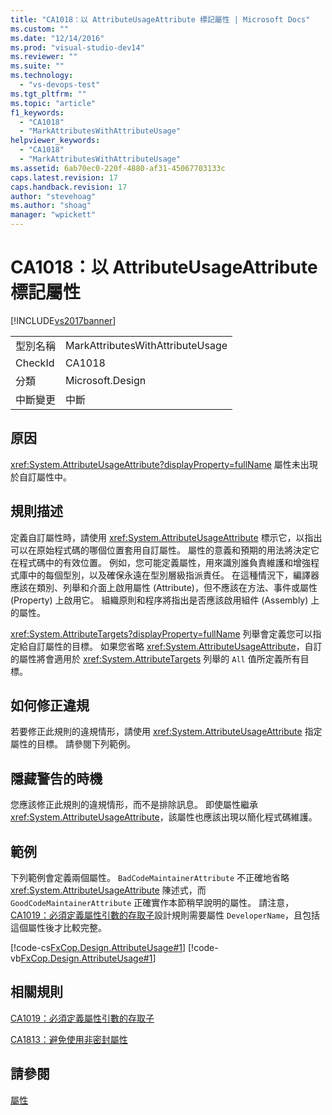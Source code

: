 ```yaml
---
title: "CA1018：以 AttributeUsageAttribute 標記屬性 | Microsoft Docs"
ms.custom: ""
ms.date: "12/14/2016"
ms.prod: "visual-studio-dev14"
ms.reviewer: ""
ms.suite: ""
ms.technology: 
  - "vs-devops-test"
ms.tgt_pltfrm: ""
ms.topic: "article"
f1_keywords: 
  - "CA1018"
  - "MarkAttributesWithAttributeUsage"
helpviewer_keywords: 
  - "CA1018"
  - "MarkAttributesWithAttributeUsage"
ms.assetid: 6ab70ec0-220f-4880-af31-45067703133c
caps.latest.revision: 17
caps.handback.revision: 17
author: "stevehoag"
ms.author: "shoag"
manager: "wpickett"
---
```

# CA1018：以 AttributeUsageAttribute 標記屬性
[!INCLUDE[vs2017banner](../code-quality/includes/vs2017banner.md)]

|||  
|-|-|  
|型別名稱|MarkAttributesWithAttributeUsage|  
|CheckId|CA1018|  
|分類|Microsoft.Design|  
|中斷變更|中斷|  
  
## 原因  
 <xref:System.AttributeUsageAttribute?displayProperty=fullName> 屬性未出現於自訂屬性中。  
  
## 規則描述  
 定義自訂屬性時，請使用 <xref:System.AttributeUsageAttribute> 標示它，以指出可以在原始程式碼的哪個位置套用自訂屬性。  屬性的意義和預期的用法將決定它在程式碼中的有效位置。  例如，您可能定義屬性，用來識別誰負責維護和增強程式庫中的每個型別，以及確保永遠在型別層級指派責任。  在這種情況下，編譯器應該在類別、列舉和介面上啟用屬性 \(Attribute\)，但不應該在方法、事件或屬性 \(Property\) 上啟用它。  組織原則和程序將指出是否應該啟用組件 \(Assembly\) 上的屬性。  
  
 <xref:System.AttributeTargets?displayProperty=fullName> 列舉會定義您可以指定給自訂屬性的目標。  如果您省略 <xref:System.AttributeUsageAttribute>，自訂的屬性將會適用於 <xref:System.AttributeTargets> 列舉的 `All` 值所定義所有目標。  
  
## 如何修正違規  
 若要修正此規則的違規情形，請使用 <xref:System.AttributeUsageAttribute> 指定屬性的目標。  請參閱下列範例。  
  
## 隱藏警告的時機  
 您應該修正此規則的違規情形，而不是排除訊息。  即使屬性繼承 <xref:System.AttributeUsageAttribute>，該屬性也應該出現以簡化程式碼維護。  
  
## 範例  
 下列範例會定義兩個屬性。  `BadCodeMaintainerAttribute` 不正確地省略 <xref:System.AttributeUsageAttribute> 陳述式，而 `GoodCodeMaintainerAttribute` 正確實作本節稍早說明的屬性。  請注意，[CA1019：必須定義屬性引數的存取子](../code-quality/ca1019-define-accessors-for-attribute-arguments.md)設計規則需要屬性 `DeveloperName`，且包括這個屬性後才比較完整。  
  
 [!code-cs[FxCop.Design.AttributeUsage#1](../code-quality/codesnippet/CSharp/ca1018-mark-attributes-with-attributeusageattribute_1.cs)]
 [!code-vb[FxCop.Design.AttributeUsage#1](../code-quality/codesnippet/VisualBasic/ca1018-mark-attributes-with-attributeusageattribute_1.vb)]  
  
## 相關規則  
 [CA1019：必須定義屬性引數的存取子](../code-quality/ca1019-define-accessors-for-attribute-arguments.md)  
  
 [CA1813：避免使用非密封屬性](../code-quality/ca1813-avoid-unsealed-attributes.md)  
  
## 請參閱  
 [屬性](../Topic/Attributes1.md)
